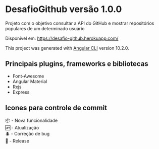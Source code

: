 # DesafioGithub versão 1.0.0

Projeto com o objetivo consultar a API do GitHub e mostrar repositórios populares de um determinado usuário

Disponível em: https://desafio-github.herokuapp.com/

This project was generated with [Angular CLI](https://github.com/angular/angular-cli) version 10.2.0.

## Principais plugins, frameworks e bibliotecas

* Font-Awesome  
* Angular Material  
* Rxjs  
* Express

## Icones para controle de commit

:package: - Nova funcionalidade  
:up: - Atualização  
:beetle: - Correção de bug  
:checkered_flag: - Release  
